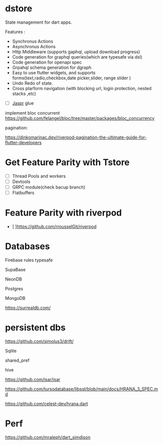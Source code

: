 # dstore

State management for dart apps.

Features : 
*  Synchronus Actions
*  Asynchronus Actions
*  Http Middleware (supports gaphql, upload download progress)
*  Code generation for graphql queries(which are typesafe via dsl)
*  Code generation for openapi spec
*  Grpahql schema generation for dgraph
*  Easy to use flutter widgets, and supports forms(text,radio,checkbox,date picker,slider, range slider )
*  Undo Redo of state.
*  Cross plarform navigation (with blocking url, login protection, nested stacks ,etc)


- [ ] [Jaspr](https://github.com/schultek/jaspr) glue  

implement bloc concurrent https://github.com/felangel/bloc/tree/master/packages/bloc_concurrency


pagination: 

https://dinkomarinac.dev/riverpod-pagination-the-ultimate-guide-for-flutter-developers

# Get Feature Parity with Tstore
- [ ] Thread Pools and workers
- [ ] Devtools
- [ ] GRPC module(check bacup branch)
- [ ] Flatbuffers

# Feature Parity with riverpod
- [ ]https://github.com/rrousselGit/riverpod

# Databases

Firebase rules typesafe

SupaBase

NeonDB

Postgres

MongoDB

https://surrealdb.com/

# persistent dbs
https://github.com/simolus3/drift/

Sqlite

shared_pref

hive

https://github.com/isar/isar

https://github.com/tursodatabase/libsql/blob/main/docs/HRANA_3_SPEC.md

https://github.com/celest-dev/hrana.dart

#  Perf

https://github.com/mraleph/dart_simdjson
